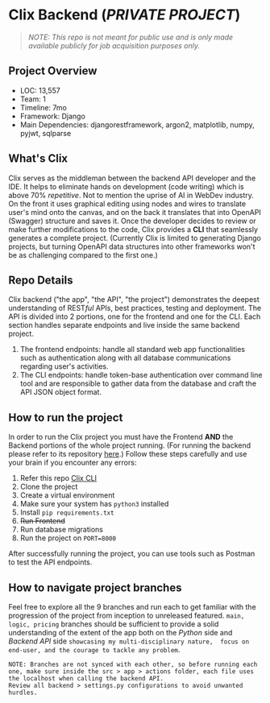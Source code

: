 # Clix Backend (_PRIVATE PROJECT_)

> _NOTE: This repo is not meant for public use and is only made available publicly for job acquisition purposes only._

**Project Overview**
---
- LOC: 13,557
- Team: 1
- Timeline: 7mo
- Framework: Django
- Main Dependencies: djangorestframework, argon2, matplotlib, numpy, pyjwt, sqlparse

**What's Clix**
---
Clix serves as the middleman between the backend API developer and the IDE. It helps to eliminate hands on development (code writing) which is above 70% _repetitive_. Not to mention the uprise of AI in WebDev industry. On the front it uses graphical editing using nodes and wires to translate user's mind onto the canvas, and on the back it translates that into OpenAPI (Swagger) structure and saves it. Once the developer decides to review or make further modifications to the code, Clix provides a __CLI__ that seamlessly generates a complete project. (Currently Clix is limited to generating Django projects, but turning OpenAPI data structures into other frameworks won't be as challenging compared to the first one.)


**Repo Details**
---
Clix backend ("the app", "the API", "the project") demonstrates the deepest understanding of REST*ful* APIs, best practices, testing and deployment. The API is divided into 2 portions, one for the frontend and one for the CLI. Each section handles separate endpoints and live inside the same backend project. 
1. The frontend endpoints: handle all standard web app functionalities such as authentication along with all database communications regarding user's activities.
2. The CLI endpoints: handle token-base authentication over command line tool and are responsible to gather data from the database and craft the API JSON object format.

**How to run the project**
---
In order to run the Clix project you must have the Frontend __AND__ the Backend portions of the whole project running. (For running the backend please refer to its repository [here](https://github.com/sir-eris/backend).)
Follow these steps carefully and use your brain if you encounter any errors:
1. Refer this repo [Clix CLI](https://github.com/sir-eris/cli)
2. Clone the project
3. Create a virtual environment
4. Make sure your system has ```python3``` installed
5. Install ```pip requirements.txt```
6. ~~Run Frontend~~
7. Run database migrations
8. Run the project on ```PORT=8000```

After successfully running the project, you can use tools such as Postman to test the API endpoints.

**How to navigate project branches**
---
Feel free to explore all the 9 branches and run each to get familiar with the progression of the project from inception to unreleased featured. ```main, logic, pricing``` branches should be sufficient to provide a solid understanding of the extent of the app both on the _Python_ side and _Backend API_ side ```showcasing my multi-disciplinary nature,  focus on end-user, and the courage to tackle any problem```. 

```
NOTE: Branches are not synced with each other, so before running each one, make sure inside the src > app > actions folder, each file uses the localhost when calling the backend API. 
Review all backend > settings.py configurations to avoid unwanted hurdles. 
